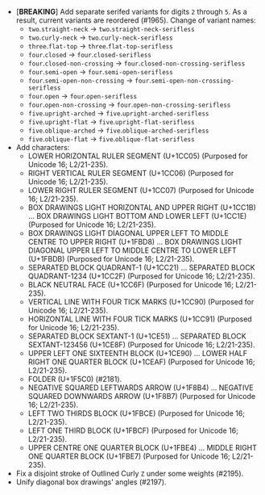 * \[**BREAKING**\] Add separate serifed variants for digits `2` through `5`. As a result, current variants are reordered (#1965). Change of variant names:
  - `two`.`straight-neck` → `two`.`straight-neck-serifless`
  - `two`.`curly-neck` → `two`.`curly-neck-serifless`
  - `three`.`flat-top` → `three`.`flat-top-serifless`
  - `four`.`closed` → `four`.`closed-serifless`
  - `four`.`closed-non-crossing` → `four`.`closed-non-crossing-serifless`
  - `four`.`semi-open` → `four`.`semi-open-serifless`
  - `four`.`semi-open-non-crossing` → `four`.`semi-open-non-crossing-serifless`
  - `four`.`open` → `four`.`open-serifless`
  - `four`.`open-non-crossing` → `four`.`open-non-crossing-serifless`
  - `five`.`upright-arched` → `five`.`upright-arched-serifless`
  - `five`.`upright-flat` → `five`.`upright-flat-serifless`
  - `five`.`oblique-arched` → `five`.`oblique-arched-serifless`
  - `five`.`oblique-flat` → `five`.`oblique-flat-serifless`
* Add characters:
  - LOWER HORIZONTAL RULER SEGMENT (U+1CC05)  (Purposed for Unicode 16; L2/21-235).
  - RIGHT VERTICAL RULER SEGMENT (U+1CC06)  (Purposed for Unicode 16; L2/21-235).
  - LOWER RIGHT RULER SEGMENT (U+1CC07)  (Purposed for Unicode 16; L2/21-235).
  - BOX DRAWINGS LIGHT HORIZONTAL AND UPPER RIGHT (U+1CC1B) ... BOX DRAWINGS LIGHT BOTTOM AND LOWER LEFT (U+1CC1E)  (Purposed for Unicode 16; L2/21-235).
  - BOX DRAWINGS LIGHT DIAGONAL UPPER LEFT TO MIDDLE CENTRE TO UPPER RIGHT (U+1FBD8) ... BOX DRAWINGS LIGHT DIAGONAL UPPER LEFT TO MIDDLE CENTRE TO LOWER LEFT (U+1FBDB)  (Purposed for Unicode 16; L2/21-235).
  - SEPARATED BLOCK QUADRANT-1 (U+1CC21) ... SEPARATED BLOCK QUADRANT-1234 (U+1CC2F)  (Purposed for Unicode 16; L2/21-235).
  - BLACK NEUTRAL FACE (U+1CC6F)  (Purposed for Unicode 16; L2/21-235).
  - VERTICAL LINE WITH FOUR TICK MARKS (U+1CC90)  (Purposed for Unicode 16; L2/21-235).
  - HORIZONTAL LINE WITH FOUR TICK MARKS (U+1CC91)  (Purposed for Unicode 16; L2/21-235).
  - SEPARATED BLOCK SEXTANT-1 (U+1CE51) ... SEPARATED BLOCK SEXTANT-123456 (U+1CE8F)  (Purposed for Unicode 16; L2/21-235).
  - UPPER LEFT ONE SIXTEENTH BLOCK (U+1CE90) ... LOWER HALF RIGHT ONE QUARTER BLOCK (U+1CEAF)  (Purposed for Unicode 16; L2/21-235).
  - FOLDER (U+1F5C0) (#2181).
  - NEGATIVE SQUARED LEFTWARDS ARROW (U+1F8B4) ... NEGATIVE SQUARED DOWNWARDS ARROW (U+1F8B7)  (Purposed for Unicode 16; L2/21-235).
  - LEFT TWO THIRDS BLOCK (U+1FBCE)  (Purposed for Unicode 16; L2/21-235).
  - LEFT ONE THIRD BLOCK (U+1FBCF)  (Purposed for Unicode 16; L2/21-235).
  - UPPER CENTRE ONE QUARTER BLOCK (U+1FBE4) ... MIDDLE RIGHT ONE QUARTER BLOCK (U+1FBE7)  (Purposed for Unicode 16; L2/21-235).
* Fix a disjoint stroke of Outlined Curly `Z` under some weights (#2195).
* Unify diagonal box drawings' angles (#2197).
